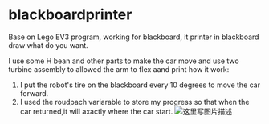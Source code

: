 # blackboardprinter
Base on Lego EV3 program, working for blackboard, it printer in blackboard draw what do you want.

I use some H bean and other parts to make the car move and use two turbine assembly to allowed the arm to flex aand print
how it work: 

1. I put the robot's tire on the blackboard every 10 degrees to move the car forward.
2. I used the roudpach variarable to store my progress so that when the car returned,it will axactly where the car start.
![这里写图片描述](https://github.com/Jasper-World/blackboardprinter/blob/main/structurewithblackboard.HEIC)
